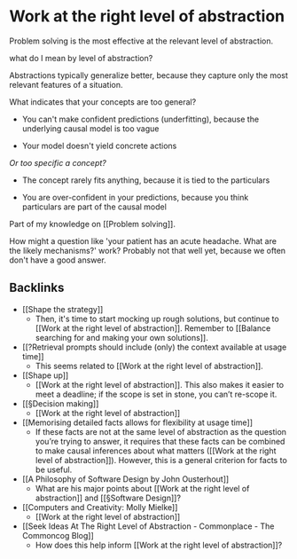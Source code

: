 # Work at the right level of abstraction
Problem solving is the most effective at the relevant level of abstraction.

what do I mean by level of abstraction? 

Abstractions typically generalize better, because they capture only the most relevant features of a situation.

What indicates that your concepts are too general?
* You can't make confident predictions (underfitting), because the underlying causal model is too vague

* Your model doesn't yield concrete actions

*Or too specific a concept?*
* The concept rarely fits anything, because it is tied to the particulars

* You are over-confident in your predictions, because you think particulars are part of the causal model

Part of my knowledge on [[Problem solving]].

How might a question like 'your patient has an acute headache. What are the likely mechanisms?' work? Probably not that well yet, because we often don't have a good answer.

<!-- #p1  -->

## Backlinks
* [[Shape the strategy]]
	* Then, it's time to start mocking up rough solutions, but continue to [[Work at the right level of abstraction]]. Remember to [[Balance searching for and making your own solutions]].
* [[?Retrieval prompts should include (only) the context available at usage time]]
	* This seems related to [[Work at the right level of abstraction]].
* [[Shape up]]
	* [[Work at the right level of abstraction]]. This also makes it easier to meet a deadline; if the scope is set in stone, you can’t re-scope it.
* [[§Decision making]]
	* [[Work at the right level of abstraction]]
* [[Memorising detailed facts allows for flexibility at usage time]]
	* If these facts are not at the same level of abstraction as the question you’re trying to answer, it requires that these facts can be combined to make causal inferences about what matters ([[Work at the right level of abstraction]]). However, this is a general criterion for facts to be useful.
* [[A Philosophy of Software Design by John Ousterhout]]
	* What are his major points about [[Work at the right level of abstraction]] and [[§Software Design]]?
* [[Computers and Creativity: Molly Mielke]]
	* [[Work at the right level of abstraction]]
* [[Seek Ideas At The Right Level of Abstraction - Commonplace - The Commoncog Blog]]
	* How does this help inform [[Work at the right level of abstraction]]?

<!-- {BearID:CC49D4D8-284D-4352-9B22-40753527B464-32756-00002FC26DB47F1F} -->
